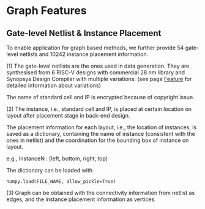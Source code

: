 # Graph Features

## Gate-level Netlist & Instance Placement

To enable application for graph based methods, we further provide 54 gate-level netlists and 10242 instance placement information.

(1) The gate-level netlists are the ones used in data generation. They are synthesised from 6 RISC-V designs with commercial 28 nm library and Synopsys Design Compiler with multiple variations. (see page [Feature](https://circuitnet.github.io/feature/properties.html) for detailed information about variations) 

The name of standard cell and IP is encrypted because of copyright issue.

(2) The instance, i.e., standard cell and IP, is placed at certain location on layout after placement stage in back-end design. 

The placement information for each layout, i.e., the location of instances, is saved as a dictionary, containing the name of instance (consistent with the ones in netlist) and the coordination for the bounding box of instance on layout. 

e.g., InstanceN : [left, bottom, right, top]

The dictionary can be loaded with

`numpy.load(FILE_NAME, allow_pickle=True)`

(3) Graph can be obtained with the connectivity information from netlist as edges, and the instance placement information as vertices.